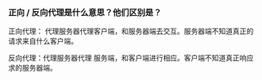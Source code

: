 ### 正向 / 反向代理是什么意思？他们区别是？

正向代理：  代理服务器代理客户端，和服务器端去交互。服务器端不知道真正的请求来自什么客户端。

反向代理：代理服务器代理 服务端，和客户端进行相应。客户端不知道真正响应求的服务器端。

